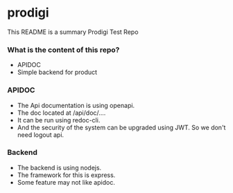 # prodigi
This README is a summary Prodigi Test Repo

### What is the content of this repo? ###

* APIDOC
* Simple backend for product

### APIDOC ###

* The Api documentation is using openapi.
* The doc located at /api/doc/....
* It can be run using redoc-cli.
* And the security of the system can be upgraded using JWT. So we don't need logout api.

### Backend ###

* The backend is using nodejs.
* The framework for this is express. 
* Some feature may not like apidoc.
